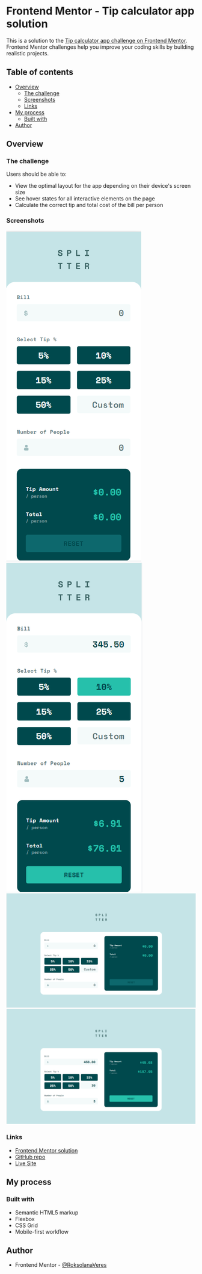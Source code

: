 # Frontend Mentor - Tip calculator app solution

This is a solution to the [Tip calculator app challenge on Frontend Mentor](https://www.frontendmentor.io/challenges/tip-calculator-app-ugJNGbJUX). Frontend Mentor challenges help you improve your coding skills by building realistic projects.

## Table of contents

- [Overview](#overview)
  - [The challenge](#the-challenge)
  - [Screenshots](#screenshots)
  - [Links](#links)
- [My process](#my-process)
  - [Built with](#built-with)
- [Author](#author)

## Overview

### The challenge

Users should be able to:

- View the optimal layout for the app depending on their device's screen size
- See hover states for all interactive elements on the page
- Calculate the correct tip and total cost of the bill per person

### Screenshots

![](./screenshots/mobile_empty.png)
![](./screenshots/mobile_filled.png)
![](./screenshots/desktop_empty.png)
![](./screenshots/desktop_filled.png)

### Links

- [Frontend Mentor solution](https://www.frontendmentor.io/solutions/advice-generator-app-using-fetch-0xl0lB37p_)
- [GitHub repo](https://github.com/RoksolanaVeres/Advice-generator_app)
- [Live Site](https://roksolanaveres.github.io/Advice-generator_app/)

## My process

### Built with

- Semantic HTML5 markup
- Flexbox
- CSS Grid
- Mobile-first workflow

## Author

- Frontend Mentor - [@RoksolanaVeres](https://www.frontendmentor.io/profile/RoksolanaVeres)

